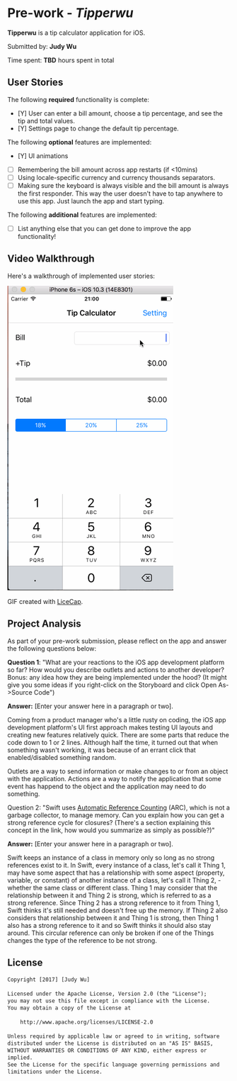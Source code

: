 # Pre-work - *Tipperwu*

**Tipperwu** is a tip calculator application for iOS.

Submitted by: **Judy Wu**

Time spent: **TBD** hours spent in total

## User Stories

The following **required** functionality is complete:

* [Y] User can enter a bill amount, choose a tip percentage, and see the tip and total values.
* [Y] Settings page to change the default tip percentage.

The following **optional** features are implemented:
* [Y] UI animations
* [ ] Remembering the bill amount across app restarts (if <10mins)
* [ ] Using locale-specific currency and currency thousands separators.
* [ ] Making sure the keyboard is always visible and the bill amount is always the first responder. This way the user doesn't have to tap anywhere to use this app. Just launch the app and start typing.

The following **additional** features are implemented:

- [ ] List anything else that you can get done to improve the app functionality!

## Video Walkthrough 

Here's a walkthrough of implemented user stories:

<img src='https://github.com/jpie0510/Tipperwu/blob/master/Tipperwu%20Part%201.gif' title='Video Walkthrough part 1' width='' alt='Video Walkthrough' />

GIF created with [LiceCap](http://www.cockos.com/licecap/).

## Project Analysis

As part of your pre-work submission, please reflect on the app and answer the following questions below:

**Question 1**: "What are your reactions to the iOS app development platform so far? How would you describe outlets and actions to another developer? Bonus: any idea how they are being implemented under the hood? (It might give you some ideas if you right-click on the Storyboard and click Open As->Source Code")

**Answer:** [Enter your answer here in a paragraph or two].

Coming from a product manager who's a little rusty on coding, the iOS app development platform's UI first approach makes testing UI layouts and creating new features relatively quick. There are some parts that reduce the code down to 1 or 2 lines. Although half the time, it turned out that when something wasn't working, it was because of an errant click that enabled/disabled something random. 

Outlets are a way to send information or make changes to or from an object with the application. Actions are a way to notify the application that some event has happend to the object and the application may need to do something.


Question 2: "Swift uses [Automatic Reference Counting](https://developer.apple.com/library/content/documentation/Swift/Conceptual/Swift_Programming_Language/AutomaticReferenceCounting.html#//apple_ref/doc/uid/TP40014097-CH20-ID49) (ARC), which is not a garbage collector, to manage memory. Can you explain how you can get a strong reference cycle for closures? (There's a section explaining this concept in the link, how would you summarize as simply as possible?)"

**Answer:** [Enter your answer here in a paragraph or two].

Swift keeps an instance of a class in memory only so long as no strong references exist to it. In Swift, every instance of a class, let's call it Thing 1, may have some aspect that has a relationship with some aspect (property, variable, or constant) of another instance of a class, let's call it Thing 2, - whether the same class or different class. Thing 1 may consider that the relationship between it and Thing 2 is strong, which is referred to as a strong reference. Since Thing 2 has a strong reference to it from Thing 1, Swift thinks it's still needed and doesn't free up the memory. If Thing 2 also considers that relationship between it and Thing 1 is strong, then Thing 1 also has a strong reference to it and so Swift thinks it should also stay around. This circular reference can only be broken if one of the Things changes the type of the reference to be not strong.



## License

    Copyright [2017] [Judy Wu]

    Licensed under the Apache License, Version 2.0 (the "License");
    you may not use this file except in compliance with the License.
    You may obtain a copy of the License at

        http://www.apache.org/licenses/LICENSE-2.0

    Unless required by applicable law or agreed to in writing, software
    distributed under the License is distributed on an "AS IS" BASIS,
    WITHOUT WARRANTIES OR CONDITIONS OF ANY KIND, either express or implied.
    See the License for the specific language governing permissions and
    limitations under the License.
